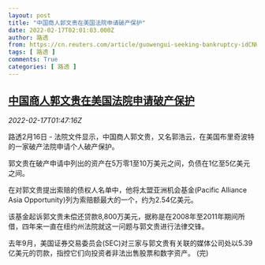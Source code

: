 ```yaml
---
layout: post
title: "中国商人郭文贵在美国法院申请破产保护"
date: 2022-02-17T02:01:03.000Z
author: 路透
from: https://cn.reuters.com/article/guowengui-seeking-bankruptcy-idCNKBS2KM05U
tags: [ 路透 ]
comments: True
categories: [ 路透 ]
---
```

<!--1645063263000-->
[中国商人郭文贵在美国法院申请破产保护](https://cn.reuters.com/article/guowengui-seeking-bankruptcy-idCNKBS2KM05U)
------

<div>
<div><i>2022-02-17T01:47:16Z</i></div><p>路透2月16日 - 法院文件显示，中国商人郭文贵，又名郭浩云，在美国布里奇波特的一家破产法院申请个人破产保护。</p><p>郭文贵在破产申请中列出的资产在5万零1至10万美元之间，负债在1亿至5亿美元之间。</p><p>在对郭文贵提出索赔的债权人名单中，他将太盟亚洲机会基金(Pacific Alliance Asia Opportunity)列为索赔额最大的一个，约为2.54亿美元。</p><p>该基金起诉郭文贵未偿还贷款8,800万美元，据称是在2008年至2011年期间所借，四年来一直在纽约州法院就这一问题与郭文贵进行法律交锋。</p><p>去年9月，美国证券交易委员会(SEC)对三家与郭文贵有关联的媒体公司处以5.39亿美元的罚款，指控它们向投资者非法出售股票和数字资产。 (完)</p>
</div>
